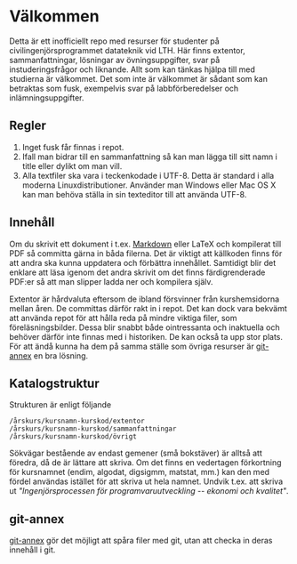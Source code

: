 Välkommen
=========

Detta är ett inofficiellt repo med resurser för studenter på
civilingenjörsprogrammet datateknik vid LTH. Här finns extentor,
sammanfattningar, lösningar av övningsuppgifter, svar på instuderingsfrågor och
liknande. Allt som kan tänkas hjälpa till med studierna är välkommet. Det som
inte är välkommet är sådant som kan betraktas som fusk, exempelvis svar på
labbförberedelser och inlämningsuppgifter.

Regler
------

 1. Inget fusk får finnas i repot.
 2. Ifall man bidrar till en sammanfattning så kan man lägga till sitt namn i
    title eller dylikt om man vill.
 3. Alla textfiler ska vara i teckenkodade i UTF-8. Detta är standard i alla
    moderna Linuxdistributioner. Använder man Windows eller Mac OS X kan man
    behöva ställa in sin texteditor till att använda UTF-8.

Innehåll
--------

Om du skrivit ett dokument i t.ex. [Markdown][wp-markdown] eller LaTeX och
kompilerat till PDF så committa gärna in båda filerna. Det är viktigt att
källkoden finns för att andra ska kunna uppdatera och förbättra innehållet.
Samtidigt blir det enklare att läsa igenom det andra skrivit om det finns
färdigrenderade PDF:er så att man slipper ladda ner och kompilera själv.

[wp-markdown]: https://en.wikipedia.org/wiki/Markdown "Markdown - Wikipedia, the free encyclopedia"

Extentor är hårdvaluta eftersom de ibland försvinner från kurshemsidorna mellan
åren. De committas därför rakt in i repot. Det kan dock vara bekvämt att använda
repot för att hålla reda på mindre viktiga filer, som föreläsningsbilder. Dessa
blir snabbt både ointressanta och inaktuella och behöver därför inte finnas med
i historiken. De kan också ta upp stor plats. För att ändå kunna ha dem på samma
ställe som övriga resurser är [git-annex](#user-content-git-annex) en bra lösning.

Katalogstruktur
---------------

Strukturen är enligt följande

 ```
 /årskurs/kursnamn-kurskod/extentor
 /årskurs/kursnamn-kurskod/sammanfattningar
 /årskurs/kursnamn-kurskod/övrigt
 ```

Sökvägar bestående av endast gemener (små bokstäver) är alltså att föredra, då
de är lättare att skriva. Om det finns en vedertagen förkortning för kursnamnet
(endim, algodat, digsigmm, matstat, mm.) kan den med fördel användas istället
för att skriva ut hela namnet. Undvik t.ex. att skriva ut *"Ingenjörsprocessen
för programvaruutveckling -- ekonomi och kvalitet"*.

git-annex
---------

[git-annex][] gör det möjligt att spåra filer med git, utan att checka in deras
innehåll i git.

[git-annex]: https://git-annex.branchable.com/
